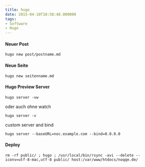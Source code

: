 ```yaml
---
title: hugo
date: 2015-04-10T10:58:48.000000
tags: 
- Software
- Hugo
---
```



#### Neuer Post

    hugo new post/postname.md

#### Neue Seite

    hugo new seitenname.md

#### Hugo Preview Server

    hugo server -vw

oder auch ohne watch

    hugo server -v

custom server and bind

    hugo server --baseURL=noc.example.com --bind=0.0.0.0

#### Deploy

    rm -rf public/ ; hugo ; /usr/local/bin/rsync -avi --delete --iconv=utf-8-mac,utf-8 public/ host:/var/www/htdocs/noqqe.de/
